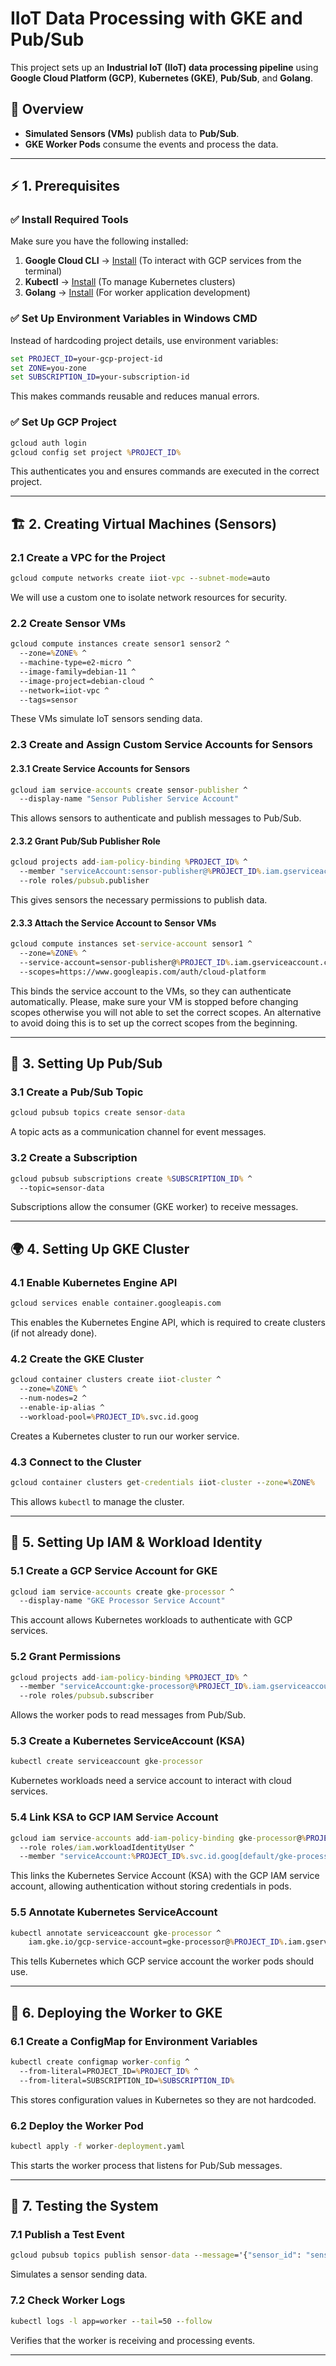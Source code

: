 # **IIoT Data Processing with GKE and Pub/Sub**

This project sets up an **Industrial IoT (IIoT) data processing pipeline** using **Google Cloud Platform (GCP)**, **Kubernetes (GKE)**, **Pub/Sub**, and **Golang**. 

## **📌 Overview**
- **Simulated Sensors (VMs)** publish data to **Pub/Sub**.
- **GKE Worker Pods** consume the events and process the data.

---

## **⚡ 1. Prerequisites**
### ✅ Install Required Tools
Make sure you have the following installed:

1. **Google Cloud CLI** → [Install](https://cloud.google.com/sdk/docs/install) (To interact with GCP services from the terminal)
2. **Kubectl** → [Install](https://kubernetes.io/docs/tasks/tools/install-kubectl/) (To manage Kubernetes clusters)
3. **Golang** → [Install](https://go.dev/doc/install) (For worker application development)

### ✅ Set Up Environment Variables in Windows CMD
Instead of hardcoding project details, use environment variables:
```cmd
set PROJECT_ID=your-gcp-project-id
set ZONE=you-zone
set SUBSCRIPTION_ID=your-subscription-id
```

This makes commands reusable and reduces manual errors.

### ✅ Set Up GCP Project
```cmd
gcloud auth login
gcloud config set project %PROJECT_ID%
```

This authenticates you and ensures commands are executed in the correct project.

---

## **🏗 2. Creating Virtual Machines (Sensors)**
### **2.1 Create a VPC for the Project**
```cmd
gcloud compute networks create iiot-vpc --subnet-mode=auto
```

We will use a custom one to isolate network resources for security.

### **2.2 Create Sensor VMs**
```cmd
gcloud compute instances create sensor1 sensor2 ^
  --zone=%ZONE% ^
  --machine-type=e2-micro ^
  --image-family=debian-11 ^
  --image-project=debian-cloud ^
  --network=iiot-vpc ^
  --tags=sensor
```

These VMs simulate IoT sensors sending data.

### **2.3 Create and Assign Custom Service Accounts for Sensors**

#### **2.3.1 Create Service Accounts for Sensors**
```cmd
gcloud iam service-accounts create sensor-publisher ^
  --display-name "Sensor Publisher Service Account"
```

This allows sensors to authenticate and publish messages to Pub/Sub.

#### **2.3.2 Grant Pub/Sub Publisher Role**
```cmd
gcloud projects add-iam-policy-binding %PROJECT_ID% ^
  --member "serviceAccount:sensor-publisher@%PROJECT_ID%.iam.gserviceaccount.com" ^
  --role roles/pubsub.publisher
```

This gives sensors the necessary permissions to publish data.

#### **2.3.3 Attach the Service Account to Sensor VMs**
```cmd
gcloud compute instances set-service-account sensor1 ^
  --zone=%ZONE% ^
  --service-account=sensor-publisher@%PROJECT_ID%.iam.gserviceaccount.com ^
  --scopes=https://www.googleapis.com/auth/cloud-platform
```

This binds the service account to the VMs, so they can authenticate automatically. Please, make sure your VM is stopped before changing scopes otherwise you will not able to set the correct scopes. An alternative to avoid doing this is to set up the correct scopes from the beginning.

---

## **📢 3. Setting Up Pub/Sub**
### **3.1 Create a Pub/Sub Topic**
```cmd
gcloud pubsub topics create sensor-data
```

A topic acts as a communication channel for event messages.

### **3.2 Create a Subscription**
```cmd
gcloud pubsub subscriptions create %SUBSCRIPTION_ID% ^
  --topic=sensor-data
```

Subscriptions allow the consumer (GKE worker) to receive messages.

---

## **🌍 4. Setting Up GKE Cluster**
### **4.1 Enable Kubernetes Engine API**
```cmd
gcloud services enable container.googleapis.com
```

This enables the Kubernetes Engine API, which is required to create clusters (if not already done).

### **4.2 Create the GKE Cluster**
```cmd
gcloud container clusters create iiot-cluster ^
  --zone=%ZONE% ^
  --num-nodes=2 ^
  --enable-ip-alias ^
  --workload-pool=%PROJECT_ID%.svc.id.goog
```

Creates a Kubernetes cluster to run our worker service.

### **4.3 Connect to the Cluster**
```cmd
gcloud container clusters get-credentials iiot-cluster --zone=%ZONE%
```

This allows `kubectl` to manage the cluster.

---

## **🔐 5. Setting Up IAM & Workload Identity**
### **5.1 Create a GCP Service Account for GKE**
```cmd
gcloud iam service-accounts create gke-processor ^
  --display-name "GKE Processor Service Account"
```

This account allows Kubernetes workloads to authenticate with GCP services.

### **5.2 Grant Permissions**
```cmd
gcloud projects add-iam-policy-binding %PROJECT_ID% ^
  --member "serviceAccount:gke-processor@%PROJECT_ID%.iam.gserviceaccount.com" ^
  --role roles/pubsub.subscriber
```

Allows the worker pods to read messages from Pub/Sub.

### **5.3 Create a Kubernetes ServiceAccount (KSA)**
```cmd
kubectl create serviceaccount gke-processor
```

Kubernetes workloads need a service account to interact with cloud services.

### **5.4 Link KSA to GCP IAM Service Account**
```cmd
gcloud iam service-accounts add-iam-policy-binding gke-processor@%PROJECT_ID%.iam.gserviceaccount.com ^
  --role roles/iam.workloadIdentityUser ^
  --member "serviceAccount:%PROJECT_ID%.svc.id.goog[default/gke-processor]"
```

This links the Kubernetes Service Account (KSA) with the GCP IAM service account, allowing authentication without storing credentials in pods.

### **5.5 Annotate Kubernetes ServiceAccount**
```cmd
kubectl annotate serviceaccount gke-processor ^
    iam.gke.io/gcp-service-account=gke-processor@%PROJECT_ID%.iam.gserviceaccount.com
```

This tells Kubernetes which GCP service account the worker pods should use.

---

## **👷 6. Deploying the Worker to GKE**
### **6.1 Create a ConfigMap for Environment Variables**
```cmd
kubectl create configmap worker-config ^
  --from-literal=PROJECT_ID=%PROJECT_ID% ^
  --from-literal=SUBSCRIPTION_ID=%SUBSCRIPTION_ID%
```

This stores configuration values in Kubernetes so they are not hardcoded.

### **6.2 Deploy the Worker Pod**
```cmd
kubectl apply -f worker-deployment.yaml
```

This starts the worker process that listens for Pub/Sub messages.

---

## **📡 7. Testing the System**
### **7.1 Publish a Test Event**
```cmd
gcloud pubsub topics publish sensor-data --message='{"sensor_id": "sensor1", "temperature": 22.5}'
```

Simulates a sensor sending data.

### **7.2 Check Worker Logs**
```cmd
kubectl logs -l app=worker --tail=50 --follow
```

Verifies that the worker is receiving and processing events.

---

